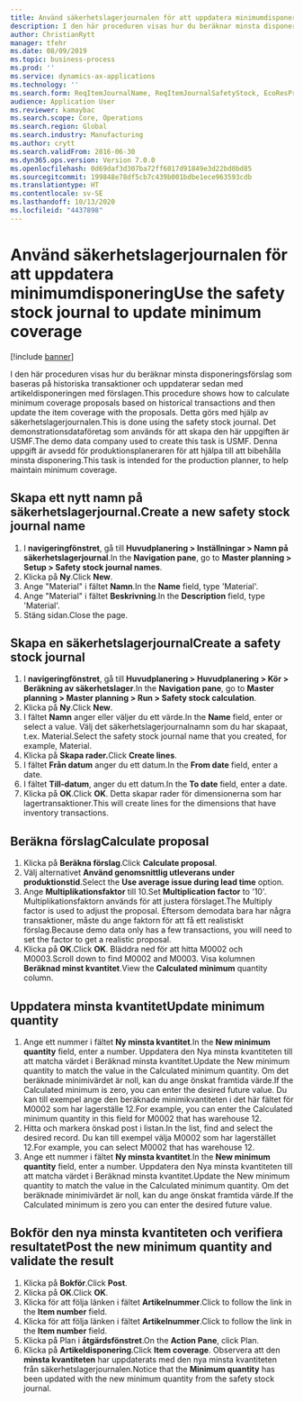 ```yaml
---
title: Använd säkerhetslagerjournalen för att uppdatera minimumdisponering
description: I den här proceduren visas hur du beräknar minsta disponeringsförslag som baseras på historiska transaktioner och uppdaterar sedan med artikeldisponeringen med förslagen.
author: ChristianRytt
manager: tfehr
ms.date: 08/09/2019
ms.topic: business-process
ms.prod: ''
ms.service: dynamics-ax-applications
ms.technology: ''
ms.search.form: ReqItemJournalName, ReqItemJournalSafetyStock, EcoResProductInformationDialog, EcoResProductDetailsExtended, ReqItemTable
audience: Application User
ms.reviewer: kamaybac
ms.search.scope: Core, Operations
ms.search.region: Global
ms.search.industry: Manufacturing
ms.author: crytt
ms.search.validFrom: 2016-06-30
ms.dyn365.ops.version: Version 7.0.0
ms.openlocfilehash: 0d69daf3d307ba72ff6017d91849e3d22bd0bd85
ms.sourcegitcommit: 199848e78df5cb7c439b001bdbe1ece963593cdb
ms.translationtype: HT
ms.contentlocale: sv-SE
ms.lasthandoff: 10/13/2020
ms.locfileid: "4437898"
---
```

# <a name="use-the-safety-stock-journal-to-update-minimum-coverage"></a><span data-ttu-id="cc8ac-103">Använd säkerhetslagerjournalen för att uppdatera minimumdisponering</span><span class="sxs-lookup"><span data-stu-id="cc8ac-103">Use the safety stock journal to update minimum coverage</span></span>

[!include [banner](../../includes/banner.md)]

<span data-ttu-id="cc8ac-104">I den här proceduren visas hur du beräknar minsta disponeringsförslag som baseras på historiska transaktioner och uppdaterar sedan med artikeldisponeringen med förslagen.</span><span class="sxs-lookup"><span data-stu-id="cc8ac-104">This procedure shows how to calculate minimum coverage proposals based on historical transactions and then update the item coverage with the proposals.</span></span> <span data-ttu-id="cc8ac-105">Detta görs med hjälp av säkerhetslagerjournalen.</span><span class="sxs-lookup"><span data-stu-id="cc8ac-105">This is done using the safety stock journal.</span></span> <span data-ttu-id="cc8ac-106">Det demonstrationsdataföretag som används för att skapa den här uppgiften är USMF.</span><span class="sxs-lookup"><span data-stu-id="cc8ac-106">The demo data company used to create this task is USMF.</span></span> <span data-ttu-id="cc8ac-107">Denna uppgift är avsedd för produktionsplaneraren för att hjälpa till att bibehålla minsta disponering.</span><span class="sxs-lookup"><span data-stu-id="cc8ac-107">This task is intended for the production planner, to help maintain minimum coverage.</span></span>


## <a name="create-a-new-safety-stock-journal-name"></a><span data-ttu-id="cc8ac-108">Skapa ett nytt namn på säkerhetslagerjournal.</span><span class="sxs-lookup"><span data-stu-id="cc8ac-108">Create a new safety stock journal name</span></span>
1. <span data-ttu-id="cc8ac-109">I **navigeringfönstret**, gå till **Huvudplanering > Inställningar > Namn på säkerhetslagerjournal**.</span><span class="sxs-lookup"><span data-stu-id="cc8ac-109">In the **Navigation pane**, go to **Master planning > Setup > Safety stock journal names**.</span></span>
2. <span data-ttu-id="cc8ac-110">Klicka på **Ny**.</span><span class="sxs-lookup"><span data-stu-id="cc8ac-110">Click **New**.</span></span>
3. <span data-ttu-id="cc8ac-111">Ange "Material" i fältet **Namn**.</span><span class="sxs-lookup"><span data-stu-id="cc8ac-111">In the **Name** field, type 'Material'.</span></span>
4. <span data-ttu-id="cc8ac-112">Ange "Material" i fältet **Beskrivning**.</span><span class="sxs-lookup"><span data-stu-id="cc8ac-112">In the **Description** field, type 'Material'.</span></span>
5. <span data-ttu-id="cc8ac-113">Stäng sidan.</span><span class="sxs-lookup"><span data-stu-id="cc8ac-113">Close the page.</span></span>

## <a name="create-a-safety-stock-journal"></a><span data-ttu-id="cc8ac-114">Skapa en säkerhetslagerjournal</span><span class="sxs-lookup"><span data-stu-id="cc8ac-114">Create a safety stock journal</span></span>
1. <span data-ttu-id="cc8ac-115">I **navigeringfönstret**, gå till **Huvudplanering > Huvudplanering > Kör > Beräkning av säkerhetslager**.</span><span class="sxs-lookup"><span data-stu-id="cc8ac-115">In the **Navigation pane**, go to **Master planning > Master planning > Run > Safety stock calculation**.</span></span>
2. <span data-ttu-id="cc8ac-116">Klicka på **Ny**.</span><span class="sxs-lookup"><span data-stu-id="cc8ac-116">Click **New**.</span></span>
3. <span data-ttu-id="cc8ac-117">I fältet **Namn** anger eller väljer du ett värde.</span><span class="sxs-lookup"><span data-stu-id="cc8ac-117">In the **Name** field, enter or select a value.</span></span> <span data-ttu-id="cc8ac-118">Välj det säkerhetslagerjournalnamn som du har skapaat, t.ex. Material.</span><span class="sxs-lookup"><span data-stu-id="cc8ac-118">Select the safety stock journal name that you created, for example, Material.</span></span>  
4. <span data-ttu-id="cc8ac-119">Klicka på **Skapa rader.**</span><span class="sxs-lookup"><span data-stu-id="cc8ac-119">Click **Create lines**.</span></span>
5. <span data-ttu-id="cc8ac-120">I fältet **Från datum** anger du ett datum.</span><span class="sxs-lookup"><span data-stu-id="cc8ac-120">In the **From date** field, enter a date.</span></span>  
6. <span data-ttu-id="cc8ac-121">I fältet **Till-datum**, anger du ett datum.</span><span class="sxs-lookup"><span data-stu-id="cc8ac-121">In the **To date** field, enter a date.</span></span>
7. <span data-ttu-id="cc8ac-122">Klicka på **OK**.</span><span class="sxs-lookup"><span data-stu-id="cc8ac-122">Click **OK**.</span></span> <span data-ttu-id="cc8ac-123">Detta skapar rader för dimensionerna som har lagertransaktioner.</span><span class="sxs-lookup"><span data-stu-id="cc8ac-123">This will create lines for the dimensions that have inventory transactions.</span></span>  

## <a name="calculate-proposal"></a><span data-ttu-id="cc8ac-124">Beräkna förslag</span><span class="sxs-lookup"><span data-stu-id="cc8ac-124">Calculate proposal</span></span>
1. <span data-ttu-id="cc8ac-125">Klicka på **Beräkna förslag**.</span><span class="sxs-lookup"><span data-stu-id="cc8ac-125">Click **Calculate proposal**.</span></span>
2. <span data-ttu-id="cc8ac-126">Välj alternativet **Använd genomsnittlig utleverans under produktionstid**.</span><span class="sxs-lookup"><span data-stu-id="cc8ac-126">Select the **Use average issue during lead time** option.</span></span>
3. <span data-ttu-id="cc8ac-127">Ange **Multiplikationsfaktor** till 10.</span><span class="sxs-lookup"><span data-stu-id="cc8ac-127">Set **Multiplication factor** to '10'.</span></span> <span data-ttu-id="cc8ac-128">Multiplikationsfaktorn används för att justera förslaget.</span><span class="sxs-lookup"><span data-stu-id="cc8ac-128">The Multiply factor is used to adjust the proposal.</span></span> <span data-ttu-id="cc8ac-129">Eftersom demodata bara har några transaktioner, måste du ange faktorn för att få ett realistiskt förslag.</span><span class="sxs-lookup"><span data-stu-id="cc8ac-129">Because demo data only has a few transactions, you will need to set the factor to get a realistic proposal.</span></span>  
4. <span data-ttu-id="cc8ac-130">Klicka på **OK**.</span><span class="sxs-lookup"><span data-stu-id="cc8ac-130">Click **OK**.</span></span> <span data-ttu-id="cc8ac-131">Bläddra ned för att hitta M0002 och M0003.</span><span class="sxs-lookup"><span data-stu-id="cc8ac-131">Scroll down to find M0002 and M0003.</span></span> <span data-ttu-id="cc8ac-132">Visa kolumnen **Beräknad minst kvantitet**.</span><span class="sxs-lookup"><span data-stu-id="cc8ac-132">View the **Calculated minimum** quantity column.</span></span>   

## <a name="update-minimum-quantity"></a><span data-ttu-id="cc8ac-133">Uppdatera minsta kvantitet</span><span class="sxs-lookup"><span data-stu-id="cc8ac-133">Update minimum quantity</span></span>
1. <span data-ttu-id="cc8ac-134">Ange ett nummer i fältet **Ny minsta kvantitet**.</span><span class="sxs-lookup"><span data-stu-id="cc8ac-134">In the **New minimum quantity** field, enter a number.</span></span> <span data-ttu-id="cc8ac-135">Uppdatera den Nya minsta kvantiteten till att matcha värdet i Beräknad minsta kvantitet.</span><span class="sxs-lookup"><span data-stu-id="cc8ac-135">Update the New minimum quantity to match the value in the Calculated minimum quantity.</span></span> <span data-ttu-id="cc8ac-136">Om det beräknade minimivärdet är noll, kan du ange önskat framtida värde.</span><span class="sxs-lookup"><span data-stu-id="cc8ac-136">If the Calculated minimum is zero,  you can enter the desired future value.</span></span> <span data-ttu-id="cc8ac-137">Du kan till exempel ange den beräknade minimikvantiteten i det här fältet för M0002 som har lagerställe 12.</span><span class="sxs-lookup"><span data-stu-id="cc8ac-137">For example, you can enter the Calculated minimum quantity in this field for M0002 that has warehouse 12.</span></span>  
2. <span data-ttu-id="cc8ac-138">Hitta och markera önskad post i listan.</span><span class="sxs-lookup"><span data-stu-id="cc8ac-138">In the list, find and select the desired record.</span></span> <span data-ttu-id="cc8ac-139">Du kan till exempel välja M0002 som har lagerstället 12.</span><span class="sxs-lookup"><span data-stu-id="cc8ac-139">For example, you can select M0002 that has warehouse 12.</span></span>  
3. <span data-ttu-id="cc8ac-140">Ange ett nummer i fältet **Ny minsta kvantitet**.</span><span class="sxs-lookup"><span data-stu-id="cc8ac-140">In the **New minimum quantity** field, enter a number.</span></span> <span data-ttu-id="cc8ac-141">Uppdatera den Nya minsta kvantiteten till att matcha värdet i Beräknad minsta kvantitet.</span><span class="sxs-lookup"><span data-stu-id="cc8ac-141">Update the New minimum quantity to match the value in the Calculated minimum quantity.</span></span> <span data-ttu-id="cc8ac-142">Om det beräknade minimivärdet är noll, kan du ange önskat framtida värde.</span><span class="sxs-lookup"><span data-stu-id="cc8ac-142">If the Calculated minimum is zero you can enter the desired future value.</span></span>  

## <a name="post-the-new-minimum-quantity-and-validate-the-result"></a><span data-ttu-id="cc8ac-143">Bokför den nya minsta kvantiteten och verifiera resultatet</span><span class="sxs-lookup"><span data-stu-id="cc8ac-143">Post the new minimum quantity and validate the result</span></span>
1. <span data-ttu-id="cc8ac-144">Klicka på **Bokför**.</span><span class="sxs-lookup"><span data-stu-id="cc8ac-144">Click **Post**.</span></span>
2. <span data-ttu-id="cc8ac-145">Klicka på **OK**.</span><span class="sxs-lookup"><span data-stu-id="cc8ac-145">Click **OK**.</span></span>
3. <span data-ttu-id="cc8ac-146">Klicka för att följa länken i fältet **Artikelnummer**.</span><span class="sxs-lookup"><span data-stu-id="cc8ac-146">Click to follow the link in the **Item number** field.</span></span>
4. <span data-ttu-id="cc8ac-147">Klicka för att följa länken i fältet **Artikelnummer**.</span><span class="sxs-lookup"><span data-stu-id="cc8ac-147">Click to follow the link in the **Item number** field.</span></span>
5. <span data-ttu-id="cc8ac-148">Klicka på Plan i **åtgärdsfönstret**.</span><span class="sxs-lookup"><span data-stu-id="cc8ac-148">On the **Action Pane**, click Plan.</span></span>
6. <span data-ttu-id="cc8ac-149">Klicka på **Artikeldisponering**.</span><span class="sxs-lookup"><span data-stu-id="cc8ac-149">Click **Item coverage**.</span></span> <span data-ttu-id="cc8ac-150">Observera att den **minsta kvantiteten** har uppdaterats med den nya minsta kvantiteten från säkerhetslagerjournalen.</span><span class="sxs-lookup"><span data-stu-id="cc8ac-150">Notice that the **Minimum quantity** has been updated with the new minimum quantity from the safety stock journal.</span></span>  

